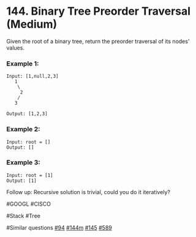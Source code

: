 # 144. Binary Tree Preorder Traversal (Medium)

Given the root of a binary tree, return the preorder traversal of its nodes' values.

### Example 1:

```
Input: [1,null,2,3]
   1
    \
     2
    /
   3

Output: [1,2,3]
```

### Example 2:

```
Input: root = []
Output: []
```

### Example 3:

```
Input: root = [1]
Output: [1]
```

Follow up: Recursive solution is trivial, could you do it iteratively?

#GOOGL #CISCO

#Stack #Tree

#Similar questions [#94](../p094m/README.md) [#144m](../p144m/README.md) [#145](../p145h/README.md) [#589](../p589e/README.md)

